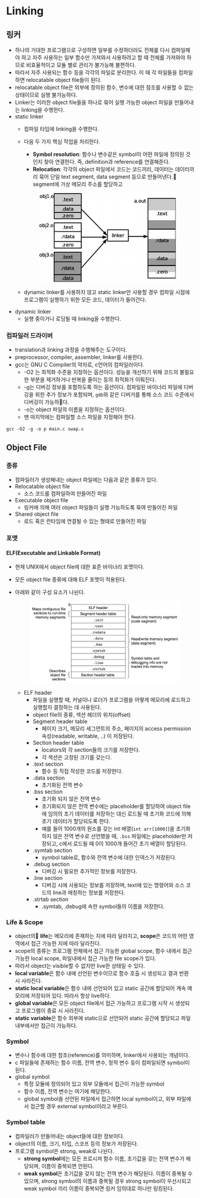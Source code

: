 # Linking

## 링커

* 하나의 거대한 프로그램으로 구성하면 일부를 수정하더라도 전체를 다시 컴파일해야 하고 자주 사용하는 일부 함수만 가져와서 사용하려고 할 때 전체를 가져와야 하므로 비효율적이고 모듈 별로 관리가 불가능해 불편하다.
* 따라서 자주 사용되는 함수 등을 각각의 파일로 분리한다. 이 때 각 파일들을 컴파일하면 relocatable object file들이 된다.
* relocatable object file은 외부에 정의된 함수, 변수에 대한 참조를 사용할 수 없는 상태이므로 실행 불가능하다.
* Linker는 이러한 object file들을 하나로 묶어 실행 가능한 object 파일을 만들어내는 linking을 수행한다.
* static linker
  * 컴파일 타임에 linking을 수행한다.
  *   다음 두 가지 핵심 작업을 처리한다.

      * **Symbol resolution**: 함수나 변수같은 symbol이 어떤 파일에 정의된 것인지 찾아 연결한다. 즉, definition과 reference를 연결해준다.
      * **Relocation**: 각각의 object 파일에서 코드는 코드끼리, 데이터는 데이터끼리 묶어 단일 text segment, data segment 등으로 만들어낸다. segment에 가상 메모리 주소를 할당하고

      <figure><img src="../../.gitbook/assets/image (133).png" alt=""><figcaption></figcaption></figure>
  * dynamic linker를 사용하지 않고 static linker만 사용할 경우 컴파일 시점에 프로그램이 실행하기 위한 모든 코드, 데이터가 들어간다.
* dynamic linker
  * 실행 중이거나 로딩될 때 linking을 수행한다.

### 컴파일러 드라이버

* translation과 linking 과정을 수행해주는 도구이다.
* preprocessor, compiler, assembler, linker를 사용한다.
* gcc는 GNU C Compiler의 약자로, c언어의 컴파일러이다.
  * \-O2 는 최적화 수준을 지정하는 옵션이다. 성능을 개선하기 위해 코드의 불필요한 부분을 제거하거나 반복을 줄이는 등의 최적화가 이뤄진다.
  * \-g는 디버깅 정보를 포함하도록 하는 옵션이다. 컴파일된 바이너리 파일에 디버깅을 위한 추가 정보가 포함되며, `gdb`와 같은 디버거를 통해 소스 코드 수준에서 디버깅이 가능하다.
  * \-o는 object 파일의 이름을 지정하는 옵션이다.
  * 맨 마지막에는 컴파일할 소스 파일을 지정해야 한다.

```
gcc -O2 -g -o p main.c swap.c
```

## Object File

### 종류

* 컴파일러가 생성해내는 object 파일에는 다음과 같은 종류가 있다.
* Relocatable object file
  * 소스 코드를 컴파일하여 만들어진 파일
* Executable object file
  * 링커에 의해 여러 object 파일들이 실행 가능하도록 묶여 만들어진 파일
* Shared object file
  * 로드 혹은 런타임에 연결될 수 있는 형태로 만들어진 파일

### 포맷

#### ELF(Executable and Linkable Format)

* 현재 UNIX에서 object file에 대한 표준 바이너리 포맷이다.
* 모든 object file 종류에 대해 ELF 포맷이 적용된다.
*   아래와 같이 구성 요소가 나뉜다.

    <figure><img src="../../.gitbook/assets/image (3).png" alt=""><figcaption></figcaption></figure>

    * ELF header
      * 파일을 실행할 때, 커널이나 로더가 프로그램을 어떻게 메모리에 로드하고 실행할지 결정하는 데 사용된다.
      * object file의 종류, 섹션 헤더의 위치(offset)
      * Segment header table
        * 페이지 크기, 메모리 세그먼트의 주소, 페이지의 access permission 속성(readable, writable, ..) 이 저장된다.
      * Section header table
        * locators와 각 section들의 크기를 저장한다.
        * 각 섹션은 고정된 크기를 갖는다.
      * .text section
        * 함수 등 직접 작성한 코드를 저장한다.
      * .data section
        * 초기화된 전역 변수
      * .bss section
        * 초기화 되지 않은 전역 변수
        * 초기화되지 않은 전역 변수에는 placeholder를 할당하여 object file에 임의의 초기 데이터를 저장하는 대신 로드될 때 초기화 코드에 의해 초기 데이터가 할당되도록 한다.
        * 예를 들어 1000개의 원소를 갖는 int 배열(`int arr[1000]`)을 초기화하지 않은 전역 변수로 선언했을 때, `.bss` 파일에는 placeholder만 저장되고, c에서 로드될 때 0이 1000개 들어간 초기 배열이 할당된다.
      * .symtab section
        * symbol table로, 함수와 전역 변수에 대한 인덱스가 저장된다.
      * .debug section
        * 디버깅 시 필요한 추가적인 정보를 저장한다.
      * .line section
        * 디버깅 시에 사용되는 정보를 저장하며, text에 있는 명령어와 소스 코드의 line과 매칭하는 정보를 저장한다.
      * .strtab section
        * .symtab, .debug에 속한 symbol들의 이름을 저장한다.

### Life & Scope

* object의 **life**는 메모리에 존재하는 지에 따라 달라지고, **scope**은 코드의 어떤 영역에서 접근 가능한 지에 따라 달라진다.
* scope의 종류는 프로그램 전체에서 접근 가능한 global scope, 함수 내에서 접근 가능한 local scope, 파일내에서 접근 가능한 file scope가 있다.
* 따라서 object는 visible할 수 없지만 live한 상태일 수 있다.
* **local variable**은 함수 내에 선언된 변수이므로 함수 호출 시 생성되고 결과 반환 시 사라진다.
* **static local variable**은 함수 내에 선언되어 있고 static 공간에 할당되어 계속 메모리에 저장되어 있다. 따라서 항상 live하다.
* **global variable**은 모든 object file에서 접근 가능하고 프로그램 시작 시 생성되고 프로그램이 종료 시 사라진다.
* **static variable**은 함수 외부에 static으로 선언되어 static 공간에 할당되고 파일 내부에서만 접근이 가능하다.

### Symbol

* 변수나 함수에 대한 참조(reference)를 의미하며, linker에서 사용되는 개념이다.
* c 파일들에 존재하는 함수 이름, 전역 변수, 정적 변수 등이 컴파일되면 symbol이 된다.
* global symbol
  * 특정 모듈에 정의되어 있고 외부 모듈에서 접근이 가능한 symbol
  * 함수 이름, 전역 변수는 여기에 해당한다.
  * global symbol을 선언된 파일에서 접근하면 local symbol이고, 외부 파일에서 접근할 경우 external symbol이라고 부른다.

### Symbol table

* 컴파일러가 만들어내는 object들에 대한 정보이다.&#x20;
* object의 이름, 크기, 타입, 스코프 등의 정보가 저장된다.
* 프로그램 symbol은 strong, weak로 나뉜다.&#x20;
  * **strong symbol**에는 모든 프로시져 함수 이름, 초기값을 갖는 전역 변수가 해당되며, 이름이 중복되면 안된다.
  * **weak symbol**은 초기값을 갖지 않는 전역 변수가 해당된다. 이름이 중복될 수 있으며, strong symbol의 이름과 중복될 경우 strong symbol이 우선시되고 weak symbol 끼리 이름이 중복되면 링커 임의대로 하나만 링킹된다.











